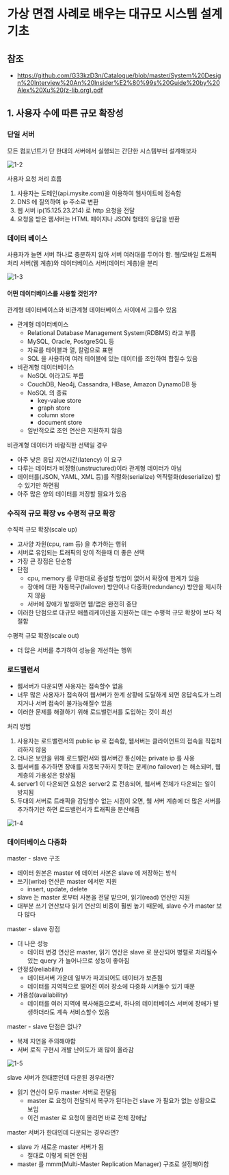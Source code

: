 # 가상 면접 사례로 배우는 대규모 시스템 설계 기초

## 참조
* https://github.com/G33kzD3n/Catalogue/blob/master/System%20Design%20Interview%20An%20Insider%E2%80%99s%20Guide%20by%20Alex%20Xu%20(z-lib.org).pdf

## 1. 사용자 수에 따른 규모 확장성

### 단일 서버
모든 컴포넌트가 단 한대의 서버에서 실행되는 간단한 시스템부터 설계해보자

![1-2](img/1-2.png)

사용자 요청 처리 흐름
1. 사용자는 도메인(api.mysite.com)을 이용하여 웹사이트에 접속함
2. DNS 에 질의하여 ip 주소로 변환
3. 웹 서버 ip(15.125.23.214) 로 http 요청을 전달
4. 요청을 받은 웹서버는 HTML 페이지나 JSON 형태의 응답을 반환


### 데이터 베이스
사용자가 늘면 서버 하나로 충분하지 않아 서버 여러대를 두어야 함.
웹/모바일 트래픽 처리 서버(웹 계층)와 데이터베이스 서버(데이터 계층)을 분리

![1-3](img/1-3.png)

#### 어떤 데이터베이스를 사용할 것인가?
관계형 데이터베이스와 비관계형 데이터베이스 사이에서 고를수 있음

- 관계형 데이터베이스
  - Relational Database Management System(RDBMS) 라고 부름
  - MySQL, Oracle, PostgreSQL 등
  - 자료를 테이블과 열, 칼럼으로 표현
  - SQL 을 사용하여 여러 테이블에 있는 데이터를 조인하여 합칠수 있음
- 비관계형 데이터베이스
  - NoSQL 이라고도 부름
  - CouchDB, Neo4j, Cassandra, HBase, Amazon DynamoDB 등
  - NoSQL 의 종료
    - key-value store
    - graph store
    - column store
    - document store
  - 일반적으로 조인 연산은 지원하지 않음

비관계형 데이터가 바람직한 선택일 경우
- 아주 낮은 응답 지연시간(latency) 이 요구
- 다루는 데이터가 비정형(unstructured)이라 관계형 데이터가 아님
- 데이터를(JSON, YAML, XML 등)를 직렬화(serialize) 역직렬화(deserialize) 할수 있기만 하면됨
- 아주 많은 양의 데이터를 저장할 필요가 있음

### 수직적 규모 확장 vs 수평적 규모 확장
수직적 규모 확장(scale up)
- 고사양 자원(cpu, ram 등) 을 추가하는 행위
- 서버로 유입되는 트래픽의 양이 적을때 더 좋은 선택
- 가장 큰 장점은 단순함
- 단점
  - cpu, memory 를 무한대로 증설할 방법이 없어서 확장에 한계가 있음
  - 장애에 대한 자동복구(failover) 방안이나 다중화(redundancy) 방안을 제시하지 않음
  - 서버에 장애가 발생하면 웹/앱은 완전히 중단
- 이러한 단점으로 대규모 애플리케이션을 지원하는 데는 수평적 규모 확장이 보다 적절함

수평적 규모 확장(scale out)
- 더 많은 서버를 추가하여 성능을 개선하는 행위

### 로드밸런서
- 웹서버가 다운되면 사용자는 접속할수 없음
- 너무 많은 사용자가 접속하여 웹서버가 한계 상황에 도달하게 되면 응답속도가 느려지거나 서버 접속이 불가능해질수 있음
- 이러한 문제를 해결하기 위해 로드밸런서를 도입하는 것이 최선

처리 방법
1. 사용자는 로드밸런서의 public ip 로 접속함, 웹서버는 클라이언트의 접속을 직접처리하지 않음
2. 더나은 보안을 위해 로드밸런서와 웹서버간 통신에는 private ip 를 사용
3. 웹서버를 추가하면 장애를 자동복구하지 못하는 문제(no failover) 는 해소되며, 웹 계층의 가용성은 향상됨
4. server1 이 다운되면 요청은 server2 로 전송되어, 웹서버 전체가 다운되는 일이 방지됨
5. 두대의 서버로 트래픽을 감당할수 없는 시점이 오면, 웹 서버 계층에 더 많은 서버를 추가하기만 하면 로드밸런서가 트래픽을 분산해줌

![1-4](img/1-4.png)

### 데이터베이스 다중화

master - slave 구조 
- 데이터 원본은 master 에 데이터 사본은 slave 에 저장하는 방식
- 쓰기(write) 연산은 master 에서만 지원
  - insert, update, delete
- slave 는 master 로부터 사본을 전달 받으며, 읽기(read) 연산만 지원
- 대부분 쓰기 연산보다 읽기 연산의 비중이 훨씬 높기 때문에, slave 수가 master 보다 많다

master - slave 장점
- 더 나은 성능
  - 데이터 변경 연산은 master, 읽기 연산은 slave 로 분산되어 병렬로 처리될수 있는 query 가 늘어나므로 성능이 좋아짐
- 안정성(reliability)
  - 데이터서버 가운데 일부가 파괴되어도 데이터가 보존됨
  - 데이터를 지역적으로 떨어진 여러 장소에 다중화 시켜둘수 있기 때문
- 가용성(availability)
  - 데이터를 여러 지역에 복사해둠으로써, 하나의 데이터베이스 서버에 장애가 발생하더라도 계속 서비스할수 있음

master - slave 단점은 없나?
- 복제 지연을 주의해야함
- 서버 로직 구현시 개발 난이도가 꽤 많이 올라감

![1-5](img/1-5.png)

slave 서버가 한대뿐인데 다운된 경우라면?
- 읽기 연산이 모두 master 서버로 전달됨
  - master 로 요청이 전달되서 복구가 된다는건 slave 가 필요가 없는 상황으로 보임
  - 이건 master 로 요청이 몰리면 바로 전체 장애남

master 서버가 한대인데 다운되는 경우라면?
- slave 가 새로운 master 서버가 됨
  - 절대로 이렇게 되면 안됨
- master 를 mmm(Multi-Master Replication Manager) 구조로 설정해야함

